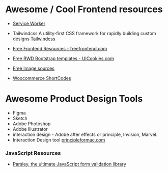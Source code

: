 # Awesome / Cool Frontend resources 

* [Service Worker](https://developers.google.com/web/fundamentals/primers/service-workers)

* Tailwindcss A utility-first CSS framework for
rapidly building custom designs [Tailwindcss](https://tailwindcss.com)
* [Free Frontend Resources - freefrontend.com](https://freefrontend.com)
* [Free RWD Bootstrap templates - UICookies.com](https://uicookies.com/)
* [Free Image sources](https://unsplash.com/)
* [Woocommerce ShortCodes](https://docs.woocommerce.com/document/shortcodes/)

# Awesome Product Design Tools

* Figma
* Sketch
* Adobe Photoshop
* Adobe Illustrator
* interaction design - Adobe after effects or principle, Invision, Marvel.
* Interaction Design tool [principleformac.com](https://principleformac.com/)

### JavaScript Resources

* [Parsley, the ultimate JavaScript form validation library
](https://parsleyjs.org/)
